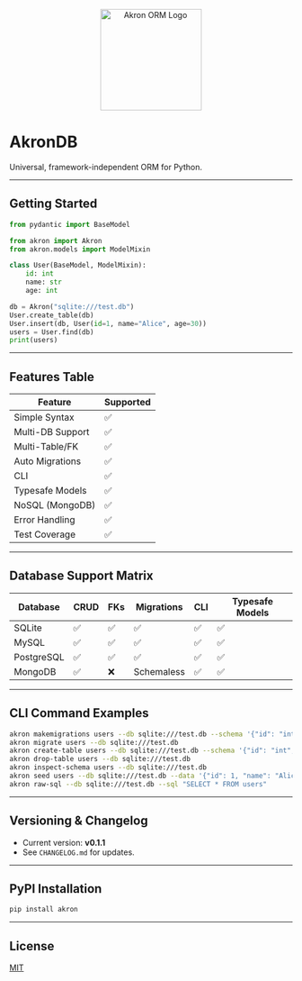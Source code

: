 

<p align="center">
	<img src="https://res.cloudinary.com/dclp2h92a/image/upload/v1756577773/ChatGPT_Image_Aug_30_2025_11_01_26_PM_i6o5k7.png" alt="Akron ORM Logo" width="180"/>
</p>



# AkronDB

Universal, framework-independent ORM for Python.

---

## Getting Started

```python
from pydantic import BaseModel

from akron import Akron
from akron.models import ModelMixin

class User(BaseModel, ModelMixin):
	id: int
	name: str
	age: int

db = Akron("sqlite:///test.db")
User.create_table(db)
User.insert(db, User(id=1, name="Alice", age=30))
users = User.find(db)
print(users)
```

---

## Features Table
| Feature                | Supported |
|------------------------|-----------|
| Simple Syntax          | ✅        |
| Multi-DB Support       | ✅        |
| Multi-Table/FK         | ✅        |
| Auto Migrations        | ✅        |
| CLI                    | ✅        |
| Typesafe Models        | ✅        |
| NoSQL (MongoDB)        | ✅        |
| Error Handling         | ✅        |
| Test Coverage          | ✅        |

---

## Database Support Matrix
| Database    | CRUD | FKs | Migrations | CLI | Typesafe Models |
|-------------|------|-----|------------|-----|-----------------|
| SQLite      | ✅   | ✅  | ✅         | ✅  | ✅              |
| MySQL       | ✅   | ✅  | ✅         | ✅  | ✅              |
| PostgreSQL  | ✅   | ✅  | ✅         | ✅  | ✅              |
| MongoDB     | ✅   | ❌  | Schemaless | ✅  | ✅              |

---

## CLI Command Examples

```bash
akron makemigrations users --db sqlite:///test.db --schema '{"id": "int", "name": "str"}'
akron migrate users --db sqlite:///test.db
akron create-table users --db sqlite:///test.db --schema '{"id": "int", "name": "str"}'
akron drop-table users --db sqlite:///test.db
akron inspect-schema users --db sqlite:///test.db
akron seed users --db sqlite:///test.db --data '{"id": 1, "name": "Alice"}'
akron raw-sql --db sqlite:///test.db --sql "SELECT * FROM users"
```

---

## Versioning & Changelog
- Current version: **v0.1.1**
- See `CHANGELOG.md` for updates.

---


## PyPI Installation

```bash
pip install akron
```

---

## License
[MIT](LICENSE)
